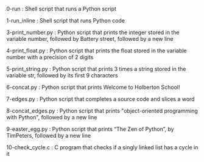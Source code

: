 0-run :	Shell script that runs a Python script

1-run_inline :	Shell script that runs Python code

3-print_number.py : Python script that prints the integer stored in the variable number, followed by Battery street, followed by a new line

4-print_float.py : Python script that prints the float stored in the variable number with a precision of 2 digits

5-print_string.py : Python script that prints 3 times a string stored in the variable str, followed by its first 9 characters

6-concat.py : Python script that prints Welcome to Holberton School!

7-edges.py : Python script that completes a source code and slices a word

8-concat_edges.py : Python script that prints "object-oriented programming with Python", followed by a new line

9-easter_egg.py : Python script that prints “The Zen of Python”, by TimPeters, followed by a new line

10-check_cycle.c : C program that checks if a singly linked list has a cycle in it

